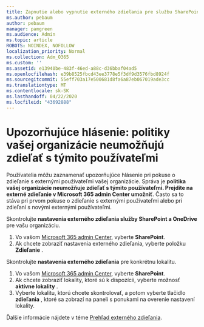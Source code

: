 ```yaml
---
title: Zapnutie alebo vypnutie externého zdieľania pre službu SharePoint
ms.author: pebaum
author: pebaum
manager: pamgreen
ms.audience: Admin
ms.topic: article
ROBOTS: NOINDEX, NOFOLLOW
localization_priority: Normal
ms.collection: Adm_O365
ms.custom: ''
ms.assetid: e13940be-483f-46ed-a88c-d36bbaf04ad5
ms.openlocfilehash: e39b8525fbcd43ee3778e5f3df9d3576fbd8924f
ms.sourcegitcommit: 55eff703a17e500681d8fa6a87eb067019ade3cc
ms.translationtype: MT
ms.contentlocale: sk-SK
ms.lasthandoff: 04/22/2020
ms.locfileid: "43692888"
---
```

# <a name="warning-message-your-organizations-policies-dont-allow-you-to-share-with-these-users"></a>Upozorňujúce hlásenie: politiky vašej organizácie neumožňujú zdieľať s týmito používateľmi

Používatelia môžu zaznamenať upozorňujúce hlásenie pri pokuse o zdieľanie s externými používateľmi vašej organizácie. Správa je **politika vašej organizácie neumožňuje zdieľať s týmito používateľmi. Prejdite na externé zdieľanie v Microsoft 365 admin Center umožniť**. Často sa to stáva pri prvom pokuse o zdieľanie s externými používateľmi alebo pri zdieľaní s novými externými používateľmi.

Skontrolujte **nastavenia externého zdieľania služby SharePoint a OneDrive** pre vašu organizáciu.

1. Vo vašom [Microsoft 365 admin Center](https://admin.microsoft.com/AdminPortal/Home#/homepage">https://admin.microsoft.com/), vyberte **SharePoint**.
3. Ak chcete zobraziť nastavenia externého zdieľania, vyberte položku **Zdieľanie** .

Skontrolujte **nastavenia externého zdieľania** pre konkrétnu lokalitu.

1. Vo vašom [Microsoft 365 admin Center](https://admin.microsoft.com/AdminPortal/Home#/homepage">https://admin.microsoft.com/), vyberte **SharePoint**.
2. Ak chcete zobraziť lokality, ktoré sú k dispozícii, vyberte možnosť **aktívne lokality** .
3. Vyberte lokalitu, ktorú chcete skontrolovať, a potom vyberte tlačidlo **zdieľania** , ktoré sa zobrazí na paneli s ponukami na overenie nastavení lokality.

Ďalšie informácie nájdete v téme [Prehľad externého zdieľania](https://docs.microsoft.com/sharepoint/external-sharing-overview).